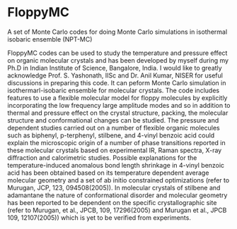 # FloppyMC
A set of Monte Carlo codes for doing Monte Carlo simulations in isothermal isobaric ensemble (NPT-MC)

 FloppyMC codes can be used to study the temperature and pressure effect on organic molecular crystals and has been developed by myself during my Ph.D in Indian Institute of Science, Bangalore, India. I would like to greatly acknowledge Prof. S. Yashonath, IISc and Dr. Anil Kumar, NISER for useful discussions in preparing this code. It can peform Monte Carlo simulation in isothermarl-isobaric ensemble for molecular crystals. The code includes features to use a flexible molecular model for floppy molecules by explicitly incorporating the low frequency large amplitude modes and so in addition to
thermal and pressure effect on the crystal structure, packing, the molecular structure and conformational changes can be studied. The pressure and dependent studies carried out on a number of flexible organic molecules such as biphenyl, p-terphenyl, stilbene, and 4-vinyl benzoic acid could explain the microscopic origin of a number of phase transitions reported
in these molecular crystals based on experimental IR, Raman spectra, X-ray diffraction and calorimetric studies. Possible explanations for the temperature-induced anomalous bond length shrinkage in 4-vinyl benzoic acid has been obtained based on its temperature dependent average molecular geometry and a set of ab initio constrained optimizations (refer to Murugan, JCP, 123, 094508(2005)). In molecular crystals of stilbene and adamantane the nature of conformational disorder and molecular geometry has been reported to be dependent on the specific crystallographic site (refer to Murugan, et al., JPCB, 109, 17296(2005)
and Murugan et al., JPCB 109, 12107(2005)) which is yet to be verified from experiments. 
